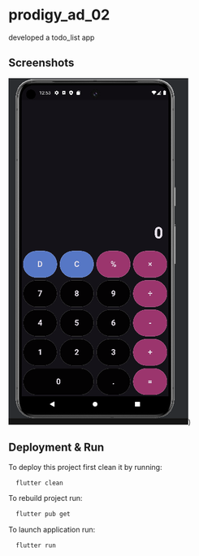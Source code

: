 # prodigy_ad_02
 developed a todo_list app
 ## Screenshots

![App Screenshot](https://raw.githubusercontent.com/Zainab-44/prodigy_ad_01/main/calculator%20ss.PNG))

## Deployment & Run

To deploy this project first clean it by running:

```bash
  flutter clean
```

To rebuild project run:

```bash
  flutter pub get
```

To launch application run:

```bash
  flutter run
```
